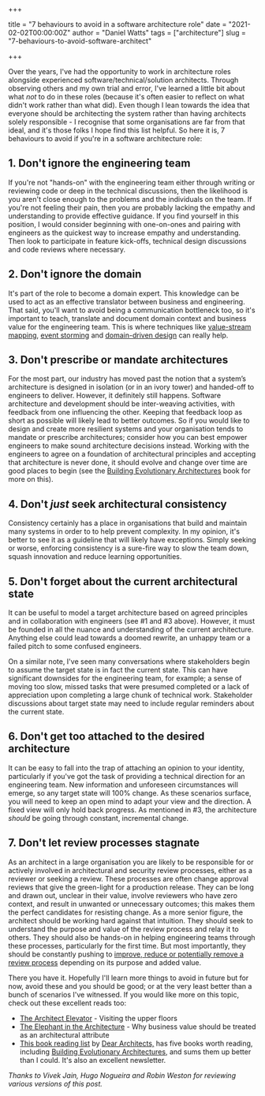 +++

title = "7 behaviours to avoid in a software architecture role"
date = "2021-02-02T00:00:00Z"
author = "Daniel Watts"
tags = ["architecture"]
slug = "7-behaviours-to-avoid-software-architect"

+++

Over the years, I've had the opportunity to work in architecture roles alongside experienced software/technical/solution architects. Through observing others and my own trial and error, I've learned a little bit about what _not_ to do in these roles (because it's often easier to reflect on what didn't work rather than what did). Even though I lean towards the idea that everyone should be architecting the system rather than having architects solely responsible - I recognise that some organisations are far from that ideal, and it's those folks I hope find this list helpful. So here it is, 7 behaviours to avoid if you're in a software architecture role:


## 1. Don't ignore the engineering team

If you're not "hands-on" with the engineering team either through writing or reviewing code or deep in the technical discussions, then the likelihood is you aren't close enough to the problems and the individuals on the team. If you're not feeling their pain, then you are probably lacking the empathy and understanding to provide effective guidance. If you find yourself in this position, I would consider beginning with one-on-ones and pairing with engineers as the quickest way to increase empathy and understanding. Then look to participate in feature kick-offs, technical design discussions and code reviews where necessary.


## 2. Don't ignore the domain

It's part of the role to become a domain expert. This knowledge can be used to act as an effective translator between business and engineering. That said, you'll want to avoid being a communication bottleneck too, so it's important to teach, translate and document domain context and business value for the engineering team. This is where techniques like [value-stream mapping](https://www.atlassian.com/continuous-delivery/principles/value-stream-mapping), [event storming](https://en.wikipedia.org/wiki/Event_storming) and [domain-driven design](https://twitter.com/ntcoding/status/1342805885224177666) can really help.


## 3. Don't prescribe or mandate architectures

For the most part, our industry has moved past the notion that a system’s architecture is designed in isolation (or in an ivory tower) and handed-off to engineers to deliver. However, it definitely still happens. Software architecture and development should be inter-weaving activities, with feedback from one influencing the other. Keeping that feedback loop as short as possible will likely lead to better outcomes. So if you would like to design and create more resilient systems and your organisation tends to mandate or prescribe architectures; consider how you can best empower engineers to make sound architecture decisions instead. Working with the engineers to agree on a foundation of architectural principles and accepting that architecture is never done, it should evolve and change over time are good places to begin (see the [Building Evolutionary Architectures](https://www.thoughtworks.com/books/building-evolutionary-architectures) book for more on this).


## 4. Don't _just_ seek architectural consistency

Consistency certainly has a place in organisations that build and maintain many systems in order to to help prevent complexity. In my opinion, it's better to see it as a guideline that will likely have exceptions. Simply seeking or worse, enforcing consistency is a sure-fire way to slow the team down, squash innovation and reduce learning opportunities.


## 5. Don't forget about the current architectural state

It can be useful to model a target architecture based on agreed principles and in collaboration with engineers (see #1 and #3 above). However, it must be founded in all the nuance and understanding of the current architecture. Anything else could lead towards a doomed rewrite, an unhappy team or a failed pitch to some confused engineers. 

On a similar note, I've seen many conversations where stakeholders begin to assume the target state is in fact the current state. This can have significant downsides for the engineering team, for example; a sense of moving too slow, missed tasks that were presumed completed or a lack of appreciation upon completing a large chunk of technical work. Stakeholder discussions about target state may need to include regular reminders about the current state.


## 6. Don't get too attached to the desired architecture

It can be easy to fall into the trap of attaching an opinion to your identity, particularly if you've got the task of providing a technical direction for an engineering team. New information and unforeseen circumstances will emerge, so any target state will 100% change. As these scenarios surface, you will need to keep an open mind to adapt your view and the direction. A fixed view will only hold back progress. As mentioned in #3, the architecture _should_ be going through constant, incremental change.


## 7. Don't let review processes stagnate
As an architect in a large organisation you are likely to be responsible for or actively involved in architectural and security review processes, either as a reviewer or seeking a review. These processes are often change approval reviews that give the green-light for a production release. They can be long and drawn out, unclear in their value, involve reviewers who have zero context, and result in unwanted or unnecessary outcomes; this makes them the perfect candidates for resisting change. As a more senior figure, the architect should be working hard against that intuition. They should seek to understand the purpose and value of the review process and relay it to others. They should also be hands-on in helping engineering teams through these processes, particularly for the first time. But most importantly, they should be constantly pushing to [improve, reduce or potentially remove a review process](https://cloud.google.com/solutions/devops/devops-process-streamlining-change-approval) depending on its purpose and added value.

There you have it. Hopefully I'll learn more things to avoid in future but for now, avoid these and you should be good; or at the very least better than a bunch of scenarios I've witnessed. If you would like more on this topic, check out these excellent reads too:
*   [The  Architect Elevator](https://martinfowler.com/articles/architect-elevator.html) - Visiting the upper floors
*   [The Elephant in the Architecture](https://martinfowler.com/articles/value-architectural-attribute.html) - Why business value should be treated as an architectural attribute
*   [This book reading list](https://mailchi.mp/4aeb4085ec6a/17-dear-architects?e=65367d58cd) by [Dear Architects,](https://www.deararchitects.xyz/) has five books worth reading, including [Building Evolutionary Architectures](https://www.thoughtworks.com/de/books/building-evolutionary-architectures), and sums them up better than I could. It's also an excellent newsletter.

_Thanks to Vivek Jain, Hugo Nogueira and Robin Weston for reviewing various versions of this post._
